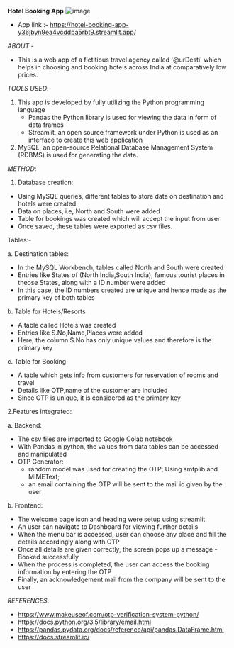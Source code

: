 **Hotel Booking App**
![image](https://github.com/Rika290/Hotel-booking-app/assets/126352441/8603aba4-c812-433d-bfad-5a053ca89fda)


- App link :- https://hotel-booking-app-y36jbyn9ea4vcddpa5rbt9.streamlit.app/

*ABOUT*:-
- This is a web app of a fictitious travel agency called '@urDesti' which helps in choosing and booking hotels across India at comparatively low prices.


*TOOLS USED*:-
1. This app is developed by fully utilizing the Python programming language
   -  Pandas the Python library is used for viewing the data in form of data frames
   -  Streamlit, an open source framework under Python is used as an interface to create this web application
2. MySQL, an open-source Relational Database Management System (RDBMS) is used for generating the data.

*METHOD*:
1. Database creation:
- Using MySQL queries, different tables to store data on destination and hotels were created.
- Data on places, i.e, North and South were added
- Table for bookings was created which will accept the input from user
- Once saved, these tables were exported as csv files.
  
Tables:-

a. Destination tables:
 - In the MySQL Workbench, tables called North and South were created
 - Entries like States of (North India,South India), famous tourist places in theose States, along with a ID number were added
 -  In this case, the ID numbers created are unique and hence made as the primary key of both tables
 
b. Table for Hotels/Resorts
- A table called Hotels was created
- Entries like S.No,Name,Places were added
- Here, the column S.No has only unique values  and therefore is the primary key

c. Table for Booking
- A table which gets info from customers for reservation of rooms and travel
- Details like OTP,name of the customer are included
- Since OTP is unique, it is considered as the primary key
 
2.Features integrated:

a. Backend:
- The csv files are imported to Google Colab notebook
- With Pandas in python, the values from data tables can be accessed and manipulated
- OTP Generator:
   - random model was used for creating the OTP; Using smtplib and MIMEText;
   - an email containing the OTP will be sent to the mail id given by the user

b. Frontend:
- The welcome page icon and heading were setup using streamlit
- An user can navigate to Dashboard for viewing further details
- When the menu bar is accessed, user can choose any place and fill the details accordingly along with OTP
- Once all details are given correctly, the screen pops up a message - Booked successfully
- When the process is completed, the user can access the booking information by entering the OTP
- Finally, an acknowledgement mail from the company will be sent to the user

*REFERENCES*:
- https://www.makeuseof.com/otp-verification-system-python/
- https://docs.python.org/3.5/library/email.html
- https://pandas.pydata.org/docs/reference/api/pandas.DataFrame.html
- https://docs.streamlit.io/
